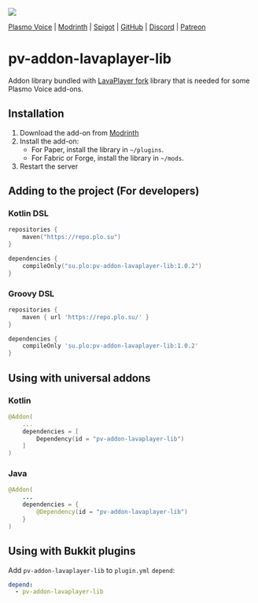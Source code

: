 ![](https://i.imgur.com/Z5S9yGW.png)

<div>
    <a href="https://modrinth.com/mod/plasmo-voice">Plasmo Voice</a>
    <span> | </span>
    <a href="https://modrinth.com/mod/pv-addon-lavaplayer-lib">Modrinth</a>
    <span> | </span>
    <a href="https://www.spigotmc.org/resources/plasmo-voice-server.91064/">Spigot</a>
    <span> | </span>
    <a href="https://github.com/plasmoapp/pv-addon-lavaplayer-lib/">GitHub</a>
    <span> | </span>
    <a href="https://discord.com/invite/uueEqzwCJJ">Discord</a>
     <span> | </span>
    <a href="https://www.patreon.com/plasmomc">Patreon</a>
</div>

# pv-addon-lavaplayer-lib

Addon library bundled with [LavaPlayer fork](https://github.com/Walkyst/lavaplayer-fork) library that is needed for some Plasmo Voice add-ons.

## Installation

1. Download the add-on from [Modrinth](https://modrinth.com/mod/pv-addon-lavaplayer-lib)
2. Install the add-on:
   - For Paper, install the library in `~/plugins`.
   - For Fabric or Forge, install the library in `~/mods`.
3. Restart the server

## Adding to the project (For developers)
### Kotlin DSL
```kotlin
repositories {
    maven("https://repo.plo.su")
}

dependencies {
    compileOnly("su.plo:pv-addon-lavaplayer-lib:1.0.2")
}
```
### Groovy DSL
```groovy
repositories {
    maven { url 'https://repo.plo.su/' }
}

dependencies {
    compileOnly 'su.plo:pv-addon-lavaplayer-lib:1.0.2'
}
```

## Using with universal addons
### Kotlin
```kotlin
@Addon(
    ...
    dependencies = [
        Dependency(id = "pv-addon-lavaplayer-lib")
    ]
)
```
### Java
```java
@Addon(
    ...
    dependencies = {
        @Dependency(id = "pv-addon-lavaplayer-lib")
    }
)
```
## Using with Bukkit plugins
Add `pv-addon-lavaplayer-lib` to `plugin.yml` `depend`:
```yaml
depend:
  - pv-addon-lavaplayer-lib
```

